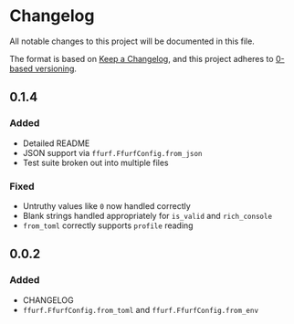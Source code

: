 # Changelog
All notable changes to this project will be documented in this file.

The format is based on [Keep a Changelog](https://keepachangelog.com/en/1.0.0/),
and this project adheres to [0-based versioning](https://0ver.org/).

## 0.1.4
### Added
* Detailed README
* JSON support via `ffurf.FfurfConfig.from_json`
* Test suite broken out into multiple files

### Fixed
* Untruthy values like `0` now handled correctly
* Blank strings handled appropriately for `is_valid` and `rich_console`
* `from_toml` correctly supports `profile` reading

## 0.0.2
### Added
* CHANGELOG
* `ffurf.FfurfConfig.from_toml` and `ffurf.FfurfConfig.from_env`
